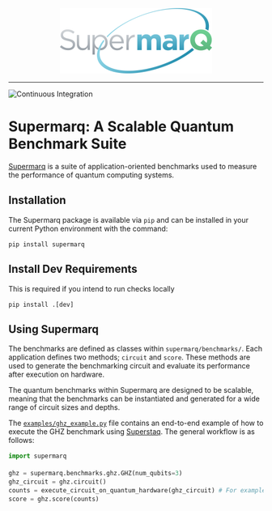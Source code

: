 <p align="center">
  <img width="300" src="../docs/source/_static/logos/supermarq-logo.webp">
</p>

---
![Continuous Integration](https://github.com/Infleqtion/client-superstaq/actions/workflows/ci.yml/badge.svg)


# Supermarq: A Scalable Quantum Benchmark Suite

[Supermarq](https://arxiv.org/abs/2202.11045) is a suite of application-oriented benchmarks used to measure the performance of quantum computing systems.

## Installation

The Supermarq package is available via `pip` and can be installed in your current Python environment with the command:

```
pip install supermarq
```

## Install Dev Requirements 

This is required if you intend to run checks locally

```
pip install .[dev]
```


## Using Supermarq

The benchmarks are defined as classes within `supermarq/benchmarks/`. Each application
defines two methods; `circuit` and `score`. These methods are used to generate the benchmarking circuit and evaluate its performance
after execution on hardware.

The quantum benchmarks within Supermarq are designed to be scalable, meaning that the benchmarks can be
instantiated and generated for a wide range of circuit sizes and depths.

The [`examples/ghz_example.py`](examples/ghz_example.py) file contains an end-to-end example of how to execute the GHZ benchmark
using [Superstaq](https://superstaq.infleqtion.com/). The general workflow is as follows:

```python
import supermarq

ghz = supermarq.benchmarks.ghz.GHZ(num_qubits=3)
ghz_circuit = ghz.circuit()
counts = execute_circuit_on_quantum_hardware(ghz_circuit) # For example, via AWS Braket, IBM Qiskit, or Superstaq
score = ghz.score(counts)
```
